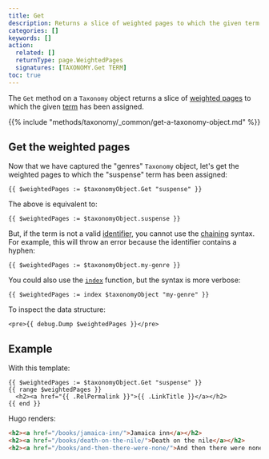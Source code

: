 ```yaml
---
title: Get
description: Returns a slice of weighted pages to which the given term has been assigned.
categories: []
keywords: []
action:
  related: []
  returnType: page.WeightedPages
  signatures: [TAXONOMY.Get TERM]
toc: true
---
```


The `Get` method on a `Taxonomy` object returns a slice of [weighted pages] to which the given [term] has been assigned.

{{% include "methods/taxonomy/_common/get-a-taxonomy-object.md" %}}

## Get the weighted pages

Now that we have captured the "genres" `Taxonomy` object, let's get the weighted pages to which the "suspense" term has been assigned:

```go-html-template
{{ $weightedPages := $taxonomyObject.Get "suspense" }}
```

The above is equivalent to:

```go-html-template
{{ $weightedPages := $taxonomyObject.suspense }}
```

But, if the term is not a valid [identifier], you cannot use the [chaining] syntax. For example, this will throw an error because the identifier contains a hyphen:

```go-html-template
{{ $weightedPages := $taxonomyObject.my-genre }}
```

You could also use the [`index`] function, but the syntax is more verbose:

```go-html-template
{{ $weightedPages := index $taxonomyObject "my-genre" }}
```

To inspect the data structure:

```go-html-template
<pre>{{ debug.Dump $weightedPages }}</pre>
```

## Example

With this template:

```go-html-template
{{ $weightedPages := $taxonomyObject.Get "suspense" }}
{{ range $weightedPages }}
  <h2><a href="{{ .RelPermalink }}">{{ .LinkTitle }}</a></h2>
{{ end }}
```

Hugo renders:

```html
<h2><a href="/books/jamaica-inn/">Jamaica inn</a></h2>
<h2><a href="/books/death-on-the-nile/">Death on the nile</a></h2>
<h2><a href="/books/and-then-there-were-none/">And then there were none</a></h2>
```

[chaining]: /getting-started/glossary/#chain
[`index`]: /functions/collections/indexfunction/
[identifier]: /getting-started/glossary/#identifier
[term]: /getting-started/glossary/#term
[weighted pages]: /getting-started/glossary/#weighted-page
